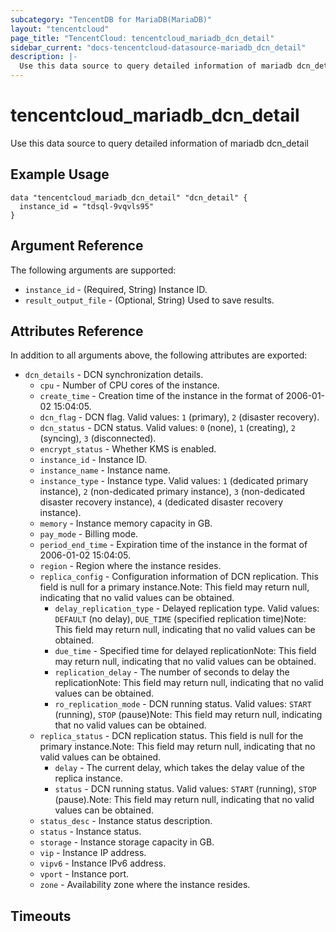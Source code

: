 ```yaml
---
subcategory: "TencentDB for MariaDB(MariaDB)"
layout: "tencentcloud"
page_title: "TencentCloud: tencentcloud_mariadb_dcn_detail"
sidebar_current: "docs-tencentcloud-datasource-mariadb_dcn_detail"
description: |-
  Use this data source to query detailed information of mariadb dcn_detail
---
```


# tencentcloud_mariadb_dcn_detail

Use this data source to query detailed information of mariadb dcn_detail

## Example Usage

```hcl
data "tencentcloud_mariadb_dcn_detail" "dcn_detail" {
  instance_id = "tdsql-9vqvls95"
}
```

## Argument Reference

The following arguments are supported:

* `instance_id` - (Required, String) Instance ID.
* `result_output_file` - (Optional, String) Used to save results.

## Attributes Reference

In addition to all arguments above, the following attributes are exported:

* `dcn_details` - DCN synchronization details.
  * `cpu` - Number of CPU cores of the instance.
  * `create_time` - Creation time of the instance in the format of 2006-01-02 15:04:05.
  * `dcn_flag` - DCN flag. Valid values: `1` (primary), `2` (disaster recovery).
  * `dcn_status` - DCN status. Valid values: `0` (none), `1` (creating), `2` (syncing), `3` (disconnected).
  * `encrypt_status` - Whether KMS is enabled.
  * `instance_id` - Instance ID.
  * `instance_name` - Instance name.
  * `instance_type` - Instance type. Valid values: `1` (dedicated primary instance), `2` (non-dedicated primary instance), `3` (non-dedicated disaster recovery instance), `4` (dedicated disaster recovery instance).
  * `memory` - Instance memory capacity in GB.
  * `pay_mode` - Billing mode.
  * `period_end_time` - Expiration time of the instance in the format of 2006-01-02 15:04:05.
  * `region` - Region where the instance resides.
  * `replica_config` - Configuration information of DCN replication. This field is null for a primary instance.Note: This field may return null, indicating that no valid values can be obtained.
    * `delay_replication_type` - Delayed replication type. Valid values: `DEFAULT` (no delay), `DUE_TIME` (specified replication time)Note: This field may return null, indicating that no valid values can be obtained.
    * `due_time` - Specified time for delayed replicationNote: This field may return null, indicating that no valid values can be obtained.
    * `replication_delay` - The number of seconds to delay the replicationNote: This field may return null, indicating that no valid values can be obtained.
    * `ro_replication_mode` - DCN running status. Valid values: `START` (running), `STOP` (pause)Note: This field may return null, indicating that no valid values can be obtained.
  * `replica_status` - DCN replication status. This field is null for the primary instance.Note: This field may return null, indicating that no valid values can be obtained.
    * `delay` - The current delay, which takes the delay value of the replica instance.
    * `status` - DCN running status. Valid values: `START` (running), `STOP` (pause).Note: This field may return null, indicating that no valid values can be obtained.
  * `status_desc` - Instance status description.
  * `status` - Instance status.
  * `storage` - Instance storage capacity in GB.
  * `vip` - Instance IP address.
  * `vipv6` - Instance IPv6 address.
  * `vport` - Instance port.
  * `zone` - Availability zone where the instance resides.


## Timeouts

<no value>


